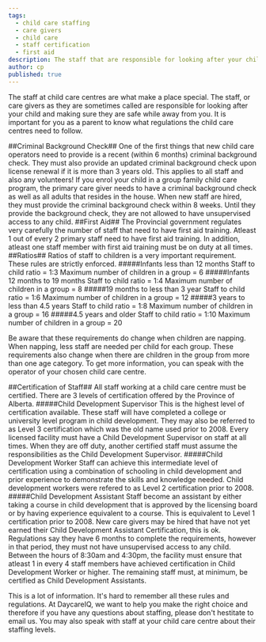 ```yaml
---
tags:
  - child care staffing
  - care givers
  - child care
  - staff certification
  - first aid
description: The staff that are responsible for looking after your children are such an important part of the centre.  We want to make you aware of the legal requirements that all staff members must follow and adhere to.
author: cp
published: true
---
```


The staff at child care centres are what make a place special.  The staff, or care givers as they are sometimes called are responsible for looking after your child and making sure they are safe while away from you.  It is important for you as a parent to know what regulations the child care centres need to follow.

##Criminal Background Check##
One of the first things that new child care operators need to provide is a recent (within 6 months) criminal background check.  They must also provide an updated criminal background check upon license renewal if it is more than 3 years old.  This applies to all staff and also any volunteers!  If you enrol your child in a group family child care program, the primary care giver needs to have a criminal background check as well as all adults that resides in the house.  When new staff are hired, they must provide the criminal background check within 8 weeks.  Until they provide the background check, they are not allowed to have unsupervised access to any child. 
##First Aid##
The Provincial government regulates very carefully the number of staff that need to have first aid training.  Atleast 1 out of every 2 primary staff need to have first aid training.  In addition, atleast one staff member with first aid training must be on duty at all times.
##Ratios##
Ratios of staff to children is a very important requirement.  These rules are strictly enforced.
#####Infants less than 12 months
Staff to child ratio = 1:3
Maximum number of children in a group = 6
#####Infants 12 months to 19 months
Staff to child ratio = 1:4
Maximum number of children in a group = 8
#####19 months to less than 3 year
Staff to child ratio = 1:6
Maximum number of children in a group = 12
#####3 years to less than 4.5 years
Staff to child ratio = 1:8
Maximum number of children in a group = 16
#####4.5 years and older
Staff to child ratio = 1:10
Maximum number of children in a group = 20

Be aware that these requirements do change when children are napping.  When napping, less staff are needed per child for each group.  These requirements also change when there are children in the group from more than one age category.  To get more information, you can speak with the operator of your chosen child care centre.

##Certification of Staff##
All staff working at a child care centre must be certified.  There are 3 levels of certification offered by the Province of Alberta.
#####Child Development Supervisor
This is the highest level of certification available.  These staff will have completed a college or university level program in child development.  They may also be referred to as Level 3 certification which was the old name used prior to 2008.  Every licensed facility must have a Child Development Supervisor on staff at all times.  When they are off duty, another certified staff must assume the responsibilities as the Child Development Supervisor.
#####Child Development Worker
Staff can achieve this intermediate level of certification using a combination of schooling in child development and prior experience to demonstrate the skills and knowledge needed.  Child development workers were refered to as Level 2 certification prior to 2008.
#####Child Development Assistant 
Staff become an assistant by either taking a course in child development that is approved by the licensing board or by having experience equivalent to a course.  This is equivalent to Level 1 certification prior to 2008.  New care givers may be hired that have not yet earned their Child Development Assistant Certification, this is ok.  Regulations say they have 6 months to complete the requirements, however in that period, they must not have unsupervised access to any child.  
Between the hours of 8:30am and 4:30pm, the facility must ensure that atleast 1 in every 4 staff members have achieved certification in Child Development Worker or higher.  The remaining staff must, at minimum, be certified as Child Development Assistants.

This is a lot of information.  It's hard to remember all these rules and regulations.  At DaycareIQ, we want to help you make the right choice and therefore if you have any questions about staffing, please don't hestitate to email us.  You may also speak with staff at your child care centre about their staffing levels.

